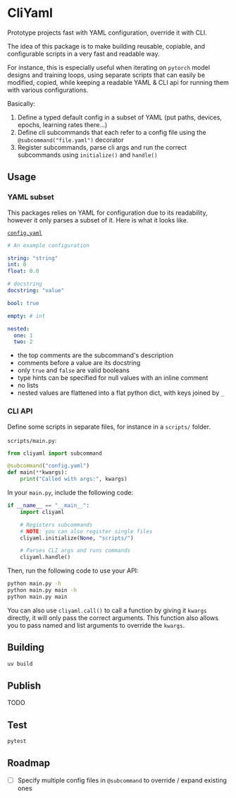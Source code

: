 # CliYaml

Prototype projects fast with YAML configuration, override it with CLI.

The idea of this package is to make building reusable, copiable, and configurable scripts in a very fast and readable way.

For instance, this is especially useful when iterating on `pytorch` model designs and training loops,
using separate scripts that can easily be modified, copied, while keeping a readable YAML & CLI api for running them with various configurations.

Basically:

1. Define a typed default config in a subset of YAML (put paths, devices, epochs, learning rates there...)
2. Define cli subcommands that each refer to a config file using the `@subcommand("file.yaml")` decorator
3. Register subcommands, parse cli args and run the correct subcommands using `initialize()` and `handle()`

## Usage

### YAML subset

This packages relies on YAML for configuration due to its readability, however it only parses a subset of it.
Here is what it looks like.

[`config.yaml`](./config.yaml)

```yaml
# An example configuration

string: "string"
int: 0
float: 0.0

# docstring
docstring: "value"

bool: true

empty: # int

nested:
  one: 1
  two: 2
```

- the top comments are the subcommand's description
- comments before a value are its docstring
- only `true` and `false` are valid booleans
- type hints can be specified for null values with an inline comment
- no lists
- nested values are flattened into a flat python dict, with keys joined by `_`

### CLI API

Define some scripts in separate files, for instance in a `scripts/` folder.

`scripts/main.py`:

```python
from cliyaml import subcommand

@subcommand("config.yaml")
def main(**kwargs):
    print("Called with args:", kwargs)
```

In your `main.py`, include the following code:

```python
if __name__ == "__main__":
    import cliyaml

    # Registers subcommands
    # NOTE: you can also register single files
    cliyaml.initialize(None, "scripts/")

    # Parses CLI args and runs commands
    cliyaml.handle()
```

Then, run the following code to use your API:

```bash
python main.py -h
python main.py main -h
python main.py main
```

You can also use `cliyaml.call()` to call a function by giving it `kwargs` directly, it will only pass the correct arguments.
This function also allows you to pass named and list arguments to override the `kwargs`.

## Building

```bash
uv build
```

## Publish

TODO

## Test

```bash
pytest
```

## Roadmap

- [ ] Specify multiple config files in `@subcommand` to override / expand existing ones
